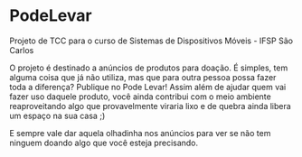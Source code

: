# PodeLevar
Projeto de TCC para o curso de Sistemas de Dispositivos Móveis - IFSP São Carlos

O projeto é destinado a anúncios de produtos para doação. É simples, tem alguma coisa que já não utiliza, mas que para outra pessoa possa fazer toda a diferença? Publique no Pode Levar! Assim além de ajudar quem vai fazer uso daquele produto, você ainda contribui com o meio ambiente reaproveitando algo que provavelmente viraria lixo e de quebra ainda libera um espaço na sua casa ;)

E sempre vale dar aquela olhadinha nos anúncios para ver se não tem ninguem doando algo que você esteja precisando.
